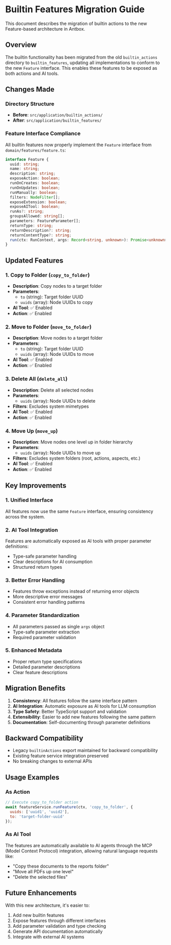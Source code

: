 # Builtin Features Migration Guide

This document describes the migration of builtin actions to the new Feature-based architecture in Antbox.

## Overview

The builtin functionality has been migrated from the old `builtin_actions` directory to `builtin_features`, updating all implementations to conform to the new `Feature` interface. This enables these features to be exposed as both actions and AI tools.

## Changes Made

### Directory Structure
- **Before**: `src/application/builtin_actions/`
- **After**: `src/application/builtin_features/`

### Feature Interface Compliance

All builtin features now properly implement the `Feature` interface from `domain/features/feature.ts`:

```typescript
interface Feature {
  uuid: string;
  name: string;
  description: string;
  exposeAction: boolean;
  runOnCreates: boolean;
  runOnUpdates: boolean;
  runManually: boolean;
  filters: NodeFilter[];
  exposeExtension: boolean;
  exposeAITool: boolean;
  runAs?: string;
  groupsAllowed: string[];
  parameters: FeatureParameter[];
  returnType: string;
  returnDescription?: string;
  returnContentType?: string;
  run(ctx: RunContext, args: Record<string, unknown>): Promise<unknown>;
}
```

## Updated Features

### 1. Copy to Folder (`copy_to_folder`)
- **Description**: Copy nodes to a target folder
- **Parameters**:
  - `to` (string): Target folder UUID
  - `uuids` (array): Node UUIDs to copy
- **AI Tool**: ✅ Enabled
- **Action**: ✅ Enabled

### 2. Move to Folder (`move_to_folder`)
- **Description**: Move nodes to a target folder
- **Parameters**:
  - `to` (string): Target folder UUID
  - `uuids` (array): Node UUIDs to move
- **AI Tool**: ✅ Enabled
- **Action**: ✅ Enabled

### 3. Delete All (`delete_all`)
- **Description**: Delete all selected nodes
- **Parameters**:
  - `uuids` (array): Node UUIDs to delete
- **Filters**: Excludes system mimetypes
- **AI Tool**: ✅ Enabled
- **Action**: ✅ Enabled

### 4. Move Up (`move_up`)
- **Description**: Move nodes one level up in folder hierarchy
- **Parameters**:
  - `uuids` (array): Node UUIDs to move up
- **Filters**: Excludes system folders (root, actions, aspects, etc.)
- **AI Tool**: ✅ Enabled
- **Action**: ✅ Enabled

## Key Improvements

### 1. Unified Interface
All features now use the same `Feature` interface, ensuring consistency across the system.

### 2. AI Tool Integration
Features are automatically exposed as AI tools with proper parameter definitions:
- Type-safe parameter handling
- Clear descriptions for AI consumption
- Structured return types

### 3. Better Error Handling
- Features throw exceptions instead of returning error objects
- More descriptive error messages
- Consistent error handling patterns

### 4. Parameter Standardization
- All parameters passed as single `args` object
- Type-safe parameter extraction
- Required parameter validation

### 5. Enhanced Metadata
- Proper return type specifications
- Detailed parameter descriptions
- Clear feature descriptions

## Migration Benefits

1. **Consistency**: All features follow the same interface pattern
2. **AI Integration**: Automatic exposure as AI tools for LLM consumption
3. **Type Safety**: Better TypeScript support and validation
4. **Extensibility**: Easier to add new features following the same pattern
5. **Documentation**: Self-documenting through parameter definitions

## Backward Compatibility

- Legacy `builtinActions` export maintained for backward compatibility
- Existing feature service integration preserved
- No breaking changes to external APIs

## Usage Examples

### As Action
```javascript
// Execute copy_to_folder action
await featureService.runFeature(ctx, 'copy_to_folder', {
  uuids: ['uuid1', 'uuid2'],
  to: 'target-folder-uuid'
});
```

### As AI Tool
The features are automatically available to AI agents through the MCP (Model Context Protocol) integration, allowing natural language requests like:
- "Copy these documents to the reports folder"
- "Move all PDFs up one level"
- "Delete the selected files"

## Future Enhancements

With this new architecture, it's easier to:
1. Add new builtin features
2. Expose features through different interfaces
3. Add parameter validation and type checking
4. Generate API documentation automatically
5. Integrate with external AI systems
